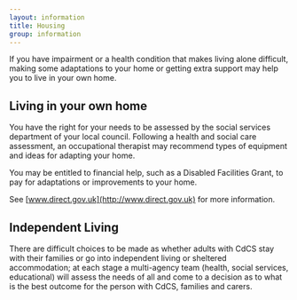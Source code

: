 ```yaml
---
layout: information
title: Housing
group: information
---
```


If you have impairment or a health condition that makes living alone difficult, making some adaptations to your home or getting extra support may help you to live in your own home.

## Living in your own home

You have the right for your needs to be assessed by the social services department of your local council. Following a health and social care assessment, an occupational therapist may recommend types of equipment and ideas for adapting your home. 

You may be entitled to financial help, such as a Disabled Facilities Grant, to pay for adaptations or improvements to your home. 

See [www.direct.gov.uk](http://www.direct.gov.uk) for more information.

## Independent Living

There are difficult choices to be made as whether adults with CdCS stay with their families or go into independent living or sheltered accommodation; at each stage a multi-agency team (health, social services, educational) will assess the needs of all and come to a decision as to what is the best outcome for the person with CdCS, families and carers.